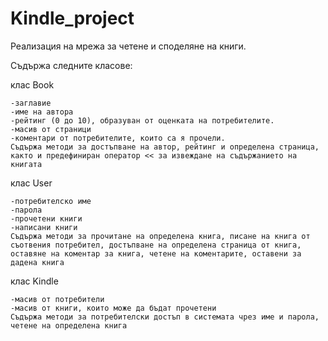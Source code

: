 # Kindle_project
 Реализация на мрежа за четене и споделяне на книги.
 
 Съдържа следните класове:
 
 клас Book
 
    -заглавиe
    -име на автора 
    -рейтинг (0 до 10), образуван от оценката на потребителите.    
    -масив от страници    
    -коментари от потребителите, които са я прочели.
    Съдържа методи за достъпване на автор, рейтинг и определена страница, както и предефиниран оператор << за извеждане на съдържанието на книгата

 клас User
 
    -потребителско име  
    -парола    
    -прочетени книги    
    -написани книги
    Съдържа методи за прочитане на определена книга, писане на книга от съотвения потребител, достъпване на определена страница от книга, оставяне на коментар за книга, четене на коментарите, оставени за дадена книга

клас Kindle

    -масив от потребители
    -масив от книги, които може да бъдат прочетени
    Съдържа методи за потребителски достъп в системата чрез име и парола, четене на определена книга


